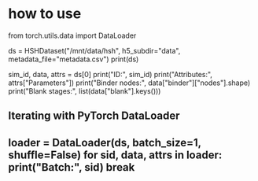 # how to use
from torch.utils.data import DataLoader

ds = HSHDataset("/mnt/data/hsh", h5_subdir="data", metadata_file="metadata.csv")
print(ds)

sim_id, data, attrs = ds[0]
print("ID:", sim_id)
print("Attributes:", attrs["Parameters"])
print("Binder nodes:", data["binder"]["nodes"].shape)
print("Blank stages:", list(data["blank"].keys()))

## Iterating with PyTorch DataLoader
loader = DataLoader(ds, batch_size=1, shuffle=False)
for sid, data, attrs in loader:
    print("Batch:", sid)
    break
---